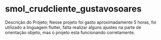 # smol_crudcliente_gustavosoares
 


Descrição do Projeto;
Nesse projeto foi gasto aproximadamente 5 horas, foi utilizado a linguagem flutter, falta realizar alguns ajustes na parte de orientação objeto, mas o projeto esta funcionando corretamente.
